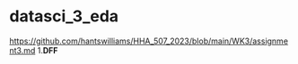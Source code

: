 # datasci_3_eda
https://github.com/hantswilliams/HHA_507_2023/blob/main/WK3/assignment3.md
1.**DFF**
